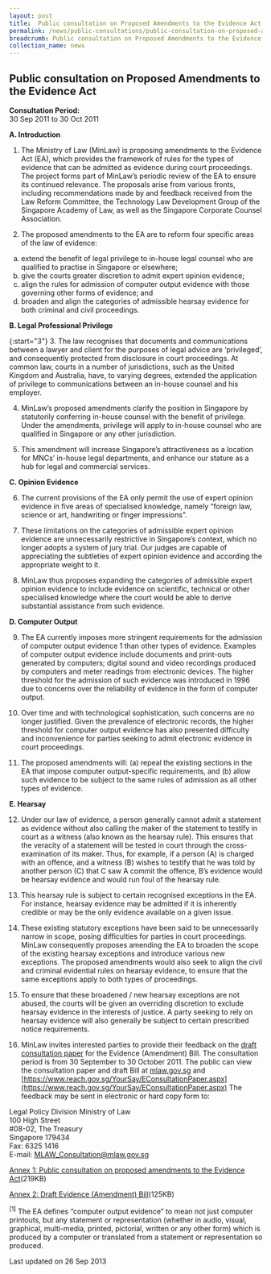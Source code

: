 ```yaml
---
layout: post
title:  Public consultation on Proposed Amendments to the Evidence Act
permalink: /news/public-consultations/public-consultation-on-proposed-amendments-to-the-evidence-act/
breadcrumb: Public consultation on Proposed Amendments to the Evidence Act
collection_name: news
---
```


Public consultation on Proposed Amendments to the Evidence Act
---

**Consultation Period:**  
30 Sep 2011 to 30 Oct 2011

**A. Introduction**

1. The Ministry of Law (MinLaw) is proposing amendments to the Evidence Act (EA), which provides the framework of rules for the types of evidence that can be admitted as evidence during court proceedings. The project forms part of MinLaw’s periodic review of the EA to ensure its continued relevance. The proposals arise from various fronts, including recommendations made by and feedback received from the Law Reform Committee, the Technology Law Development Group of the Singapore Academy of Law, as well as the Singapore Corporate Counsel Association.

2. The proposed amendments to the EA are to reform four specific areas of the law of evidence:

<ol style="list-style-type: lower-alpha">
  <li>extend the benefit of legal privilege to in-house legal counsel who are qualified to practise in Singapore or elsewhere;</li>
  <li>give the courts greater discretion to admit expert opinion evidence;</li>
  <li>align the rules for admission of computer output evidence with those governing other forms of evidence; and</li>
  <li>broaden and align the categories of admissible hearsay evidence for both criminal and civil proceedings.</li>
</ol>

**B. Legal Professional Privilege**

{:start="3"}
3. The law recognises that documents and communications between a lawyer and client for the purposes of legal advice are ‘privileged’, and consequently protected from disclosure in court proceedings. At common law, courts in a number of jurisdictions, such as the United Kingdom and Australia, have, to varying degrees, extended the application of privilege to communications between an in-house counsel and his employer.

4. MinLaw’s proposed amendments clarify the position in Singapore by statutorily conferring in-house counsel with the benefit of privilege. Under the amendments, privilege will apply to in-house counsel who are qualified in Singapore or any other jurisdiction. 

5. This amendment will increase Singapore’s attractiveness as a location for MNCs’ in-house legal departments, and enhance our stature as a hub for legal and commercial services.

**C. Opinion Evidence**

6. The current provisions of the EA only permit the use of expert opinion evidence in five areas of specialised knowledge, namely “foreign law, science or art, handwriting or finger impressions”.

7. These limitations on the categories of admissible expert opinion evidence are unnecessarily restrictive in Singapore’s context, which no longer adopts a system of jury trial. Our judges are capable of appreciating the subtleties of expert opinion evidence and according the appropriate weight to it.

8. MinLaw thus proposes expanding the categories of admissible expert opinion evidence to include evidence on scientific, technical or other specialised knowledge where the court would be able to derive substantial assistance from such evidence.

**D. Computer Output**

9. The EA currently imposes more stringent requirements for the admission of computer output evidence 1 than other types of evidence. Examples of computer output evidence include documents and print-outs generated by computers; digital sound and video recordings produced by computers and meter readings from electronic devices. The higher threshold for the admission of such evidence was introduced in 1996 due to concerns over the reliability of evidence in the form of computer output.

10. Over time and with technological sophistication, such concerns are no longer justified. Given the prevalence of electronic records, the higher threshold for computer output evidence has also presented difficulty and inconvenience for parties seeking to admit electronic evidence in court proceedings.

11. The proposed amendments will: (a) repeal the existing sections in the EA that impose computer output-specific requirements, and (b) allow such evidence to be subject to the same rules of admission as all other types of evidence.

**E. Hearsay**

12. Under our law of evidence, a person generally cannot admit a statement as evidence without also calling the maker of the statement to testify in court as a witness (also known as the hearsay rule). This ensures that the veracity of a statement will be tested in court through the cross-examination of its maker. Thus, for example, if a person (A) is charged with an offence, and a witness (B) wishes to testify that he was told by another person (C) that C saw A commit the offence, B’s evidence would be hearsay evidence and would run foul of the hearsay rule.

13. This hearsay rule is subject to certain recognised exceptions in the EA. For instance, hearsay evidence may be admitted if it is inherently credible or may be the only evidence available on a given issue.

14. These existing statutory exceptions have been said to be unnecessarily narrow in scope, posing difficulties for parties in court proceedings. MinLaw consequently proposes amending the EA to broaden the scope of the existing hearsay exceptions and introduce various new exceptions. The proposed amendments would also seek to align the civil and criminal evidential rules on hearsay evidence, to ensure that the same exceptions apply to both types of proceedings.

15. To ensure that these broadened / new hearsay exceptions are not abused, the courts will be given an overriding discretion to exclude hearsay evidence in the interests of justice. A party seeking to rely on hearsay evidence will also generally be subject to certain prescribed notice requirements.

16. MinLaw invites interested parties to provide their feedback on the [draft consultation paper](/files/linkclickbd8a.pdf) for the Evidence (Amendment) Bill. The consultation period is from 30 September to 30 October 2011. The public can view the consultation paper and draft Bill at [mlaw.gov.sg](mlaw.gov.sg) and [https://www.reach.gov.sg/YourSay/EConsultationPaper.aspx](https://www.reach.gov.sg/YourSay/EConsultationPaper.aspx) The feedback may be sent in electronic or hard copy form to:

<p class="address-centered">
Legal Policy Division
Ministry of Law<br>
100 High Street<br>
#08-02, The Treasury<br>
Singapore 179434<br>
Fax: 6325 1416<br>
E-mail: <a href="mailto:iMLAW_Consultation@mlaw.gov.sg">MLAW_Consultation@mlaw.gov.sg</a>
</p>

[Annex 1: Public consultation on proposed amendments to the Evidence Act](/files/linkclickbd8a.pdf/)(219KB)

[Annex 2: Draft Evidence (Amendment) Bill](/files/linkclick5231.pdf/)(125KB)

<sup>[1]</sup> The EA defines “computer output evidence” to mean not just computer printouts, but any statement or representation (whether in audio, visual, graphical, multi-media, printed, pictorial, written or any other form) which is produced by a computer or translated from a statement or representation so produced.


<p class="right-side-updated">Last updated on 26 Sep 2013</p>
